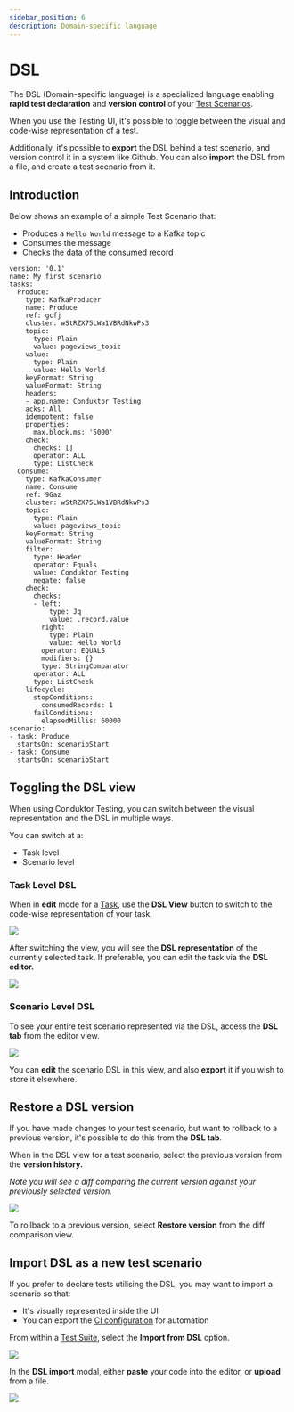 ```yaml
---
sidebar_position: 6
description: Domain-specific language
---
```


# DSL

The DSL (Domain-specific language) is a specialized language enabling **rapid test declaration** and **version control** of your [Test Scenarios](building-tests/test-scenarios).&#x20;

When you use the Testing UI, it's possible to toggle between the visual and code-wise representation of a test.&#x20;

Additionally, it's possible to **export** the DSL behind a test scenario, and version control it in a system like Github. You can also **import** the DSL from a file, and create a test scenario from it.

## Introduction

Below shows an example of a simple Test Scenario that:

- Produces a `Hello World` message to a Kafka topic
- Consumes the message
- Checks the data of the consumed record

```
version: '0.1'
name: My first scenario
tasks:
  Produce:
    type: KafkaProducer
    name: Produce
    ref: gcfj
    cluster: wStRZX75LWa1VBRdNkwPs3
    topic:
      type: Plain
      value: pageviews_topic
    value:
      type: Plain
      value: Hello World
    keyFormat: String
    valueFormat: String
    headers:
    - app.name: Conduktor Testing
    acks: All
    idempotent: false
    properties:
      max.block.ms: '5000'
    check:
      checks: []
      operator: ALL
      type: ListCheck
  Consume:
    type: KafkaConsumer
    name: Consume
    ref: 9Gaz
    cluster: wStRZX75LWa1VBRdNkwPs3
    topic:
      type: Plain
      value: pageviews_topic
    keyFormat: String
    valueFormat: String
    filter:
      type: Header
      operator: Equals
      value: Conduktor Testing
      negate: false
    check:
      checks:
      - left:
          type: Jq
          value: .record.value
        right:
          type: Plain
          value: Hello World
        operator: EQUALS
        modifiers: {}
        type: StringComparator
      operator: ALL
      type: ListCheck
    lifecycle:
      stopConditions:
        consumedRecords: 1
      failConditions:
        elapsedMillis: 60000
scenario:
- task: Produce
  startsOn: scenarioStart
- task: Consume
  startsOn: scenarioStart
```

## Toggling the DSL view

When using Conduktor Testing, you can switch between the visual representation and the DSL in multiple ways.&#x20;

You can switch at a:

- Task level
- Scenario level

### **Task Level DSL**

When in **edit** mode for a [Task](building-tests/tasks/), use the **DSL View** button to switch to the code-wise representation of your task.&#x20;

![](<../assets/image (32).png>)

After switching the view, you will see the **DSL representation** of the currently selected task. If preferable, you can edit the task via the **DSL editor.**

![](<../assets/image (55).png>)

### **Scenario Level DSL**

To see your entire test scenario represented via the DSL, access the **DSL tab** from the editor view.

![](<../assets/image (110).png>)

You can **edit** the scenario DSL in this view, and also **export** it if you wish to store it elsewhere.&#x20;

## Restore a DSL version

If you have made changes to your test scenario, but want to rollback to a previous version, it's possible to do this from the **DSL tab**.

When in the DSL view for a test scenario, select the previous version from the **version history.**

_Note you will see a diff comparing the current version against your previously selected version._

![](<../assets/image (83).png>)

To rollback to a previous version, select **Restore version** from the diff comparison view.&#x20;

## Import DSL as a new test scenario

If you prefer to declare tests utilising the DSL, you may want to import a scenario so that:

- It's visually represented inside the UI
- You can export the [CI configuration](ci-cd-automation) for automation&#x20;

From within a [Test Suite](building-tests/test-suites), select the **Import from DSL** option.

![](<../assets/image (99).png>)

In the **DSL import** modal, either **paste** your code into the editor, or **upload** from a file.

![](<../assets/image (144).png>)
